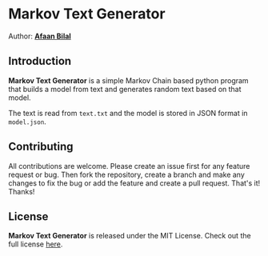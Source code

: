 Markov Text Generator
=====================

Author: **[Afaan Bilal](https://afaan.me)**  

## Introduction
**Markov Text Generator** is a simple Markov Chain based python program that builds a model from text 
and generates random text based on that model.

The text is read from `text.txt` and the model is stored in JSON format in `model.json`.

## Contributing
All contributions are welcome. Please create an issue first for any feature request
or bug. Then fork the repository, create a branch and make any changes to fix the bug 
or add the feature and create a pull request. That's it!
Thanks!

## License
**Markov Text Generator** is released under the MIT License.
Check out the full license [here](LICENSE).
